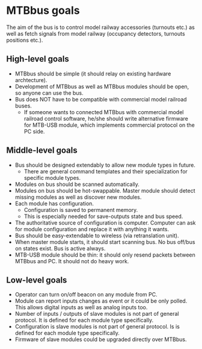 MTBbus goals
============

The aim of the bus is to control model railway accessories (turnouts etc.) as
well as fetch signals from model railway (occupancy detectors, turnouts
positions etc.).

## High-level goals

* MTBbus should be simple (it should relay on existing hardware archtecture).
* Development of MTBbus as well as MTBbus modules should be open, so anyone can
  use the bus.
* Bus does NOT have to be compatible with commercial model railroad buses.
  - If someone wants to connected MTBbus with commercial model railroad control
    software, he/she should write alternative firmware for MTB-USB module, which
    implements commercial protocol on the PC side.

## Middle-level goals

* Bus should be designed extendably to allow new module types in future.
  - There are general command templates and their specialization for specific
    module types.
* Modules on bus should be scanned automatically.
* Modules on bus should be hot-swappable. Master module should detect missing
  modules as well as discover new modules.
* Each module has configuration.
  - Configuration is saved to permanent memory.
  - This is especially needed for save-outputs state and bus speed.
* The authoritative source of configuration is computer. Computer can ask for
  module configuration and replace it with anything it wants.
* Bus should be easy-extendable to wireless (via retranslation unit).
* When master module starts, it should start scanning bus. No bus off/bus on
  states exist. Bus is active always.
* MTB-USB module should be thin: it should only resend packets between MTBbus
  and PC. It should not do heavy work.

## Low-level goals

* Operator can turn on/off beacon on any module from PC.
* Module can report inputs changes as event or it could be only polled. This
  allows digital inputs as well as analog inputs too.
* Number of inputs / outputs of slave modules is not part of general protocol.
  It is defined for each module type specifically.
* Configuration is slave modules is not part of general protocol. Is is defined
  for each module type specifically.
* Firmware of slave modules could be upgraded directly over MTBbus.
